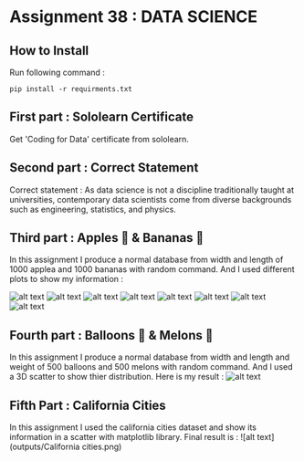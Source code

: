 # Assignment 38 : DATA SCIENCE

## How to Install
Run following command :
```
pip install -r requirments.txt
```

## First part : Sololearn Certificate
Get 'Coding for Data' certificate from sololearn.

## Second part : Correct Statement
Correct statement : As data science is not a discipline traditionally taught at universities, contemporary data scientists come from diverse backgrounds such as engineering, statistics, and physics.

## Third part : Apples 🍎 & Bananas 🍌
In this assignment I produce a normal database from width and length of 1000 applea and 1000 bananas with random command.
And I used different plots to show my information :

![alt text](<outputs/Banana & Apple Scatter plot.png>)
![alt text](<outputs/Banana & Apple Bar chart.png>)
![alt text](<outputs/Banana & Apple Box diagram.png>)
![alt text](<outputs/Banana & Apple Histogram.png>)
![alt text](<outputs/Banana & Apple joint distribution histogram.png>)
![alt text](<outputs/Banana & Apple Aspect ratio.png>)
![alt text](<outputs/Banana & Apple measure of area.png>)
![alt text](<outputs/Banana & Apple Perimeter.png>)

## Fourth part : Balloons 🎈 & Melons 🍈
In this assignment I produce a normal database from width and length and weight of 500 balloons and 500 melons with random command.
And I used a 3D scatter to show thier distribution. Here is my result :
![alt text](<outputs/Balloons & Melons.png>)

## Fifth Part : California Cities 
In this assignment I used the california cities dataset and show its information in a scatter with matplotlib library.
Final result is :
![alt text](outputs/California cities.png)